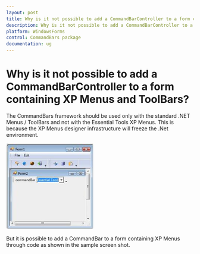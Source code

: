 ```yaml
---
layout: post
title: Why is it not possible to add a CommandBarController to a form containing XP Menus and ToolBars
description: Why is it not possible to add a CommandBarController to a form containing XP Menus and ToolBars
platform: WindowsForms
control: CommandBars package
documentation: ug
---
```



# Why is it not possible to add a CommandBarController to a form containing XP Menus and ToolBars?

The CommandBars framework should be used only with the standard .NET Menus / ToolBars and not with the Essential Tools XP Menus. This is because the XP Menus designer infrastructure will freeze the .Net environment.

![](Frequently-Asked-Questions-Images/Getting-Started_img8.jpeg)

But it is possible to add a CommandBar to a form containing XP Menus through code as shown in the sample screen shot.


